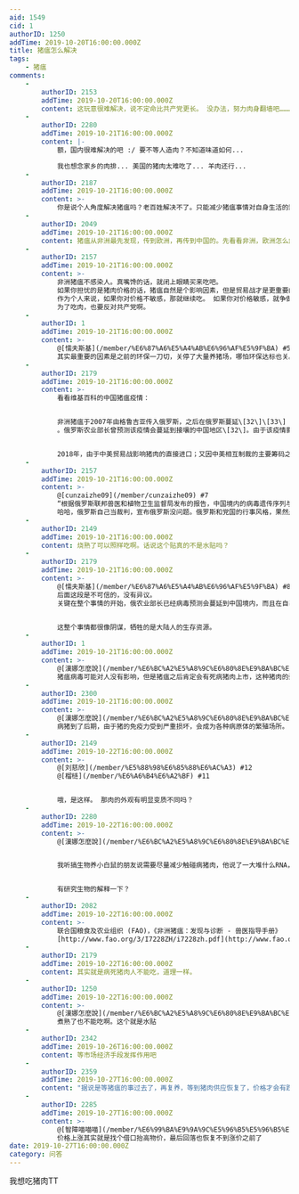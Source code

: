 ```yaml
---
aid: 1549
cid: 1
authorID: 1250
addTime: 2019-10-20T16:00:00.000Z
title: 猪瘟怎么解决
tags:
    - 猪瘟
comments:
    -
        authorID: 2153
        addTime: 2019-10-20T16:00:00.000Z
        content: 这玩意很难解决，说不定命比共产党更长。 没办法，努力肉身翻墙吧………………
    -
        authorID: 2280
        addTime: 2019-10-21T16:00:00.000Z
        content: |-
            额，国内很难解决的吧 :/ 要不等人造肉？不知道味道如何...

            我也想念家乡的肉排... 美国的猪肉太难吃了... 羊肉还行...
    -
        authorID: 2187
        addTime: 2019-10-21T16:00:00.000Z
        content: >-
            你是说个人角度解决猪瘟吗？老百姓解决不了。只能减少猪瘟事情对自身生活的影响，就是把刷抖音等消遣时间用来多挣些钱来提高购买能力，或是少吃。如果有想法不挑剔，可以便宜时如现在多买一定量猪肉冷冻储藏。
    -
        authorID: 2049
        addTime: 2019-10-21T16:00:00.000Z
        content: 猪瘟从非洲最先发现，传到欧洲，再传到中国的。先看看非洲，欧洲怎么解决的，就知道了。
    -
        authorID: 2157
        addTime: 2019-10-21T16:00:00.000Z
        content: >-
            非洲猪瘟不感染人。真嘴馋的话，就闭上眼睛买来吃吧。
            如果你担忧的是猪肉价格的话，猪瘟自然是个影响因素，但是贸易战才是更重要的因素。美国一直是中国猪肉供应商大头。现在党国连自由贸易的样子也不装了，拒绝购买美国猪肉，市场供应量不够，价格就上去了。
            作为个人来说，如果你对价格不敏感，那就继续吃。 如果你对价格敏感，就争做带路党，想办法让美国赢了贸易战，中国真正实现自由贸易吧。
            为了吃肉，也要反对共产党啊。
    -
        authorID: 1
        addTime: 2019-10-21T16:00:00.000Z
        content: >-
            @[懦夫斯基](/member/%E6%87%A6%E5%A4%AB%E6%96%AF%E5%9F%BA) #5
            其实最重要的因素是之前的环保一刀切，关停了大量养猪场，哪怕环保达标也关。最重要的因素还是无脑行政干预。
    -
        authorID: 2179
        addTime: 2019-10-21T16:00:00.000Z
        content: >-
            看看维基百科的中国猪瘟疫情：


            非洲猪瘟于2007年由格鲁吉亚传入俄罗斯，之后在俄罗斯蔓延\[32\]\[33\]
            。俄罗斯农业部长曾预测该疫情会蔓延到接壤的中国地区\[32\]。由于该疫情影响，俄罗斯猪肉产业受到冲击；同时，俄罗斯开始谋求向中国出口猪肉，视其为主要发展市场\[34\]\[32\]\[35\]。


            2018年，由于中美贸易战影响猪肉的直接进口；又因中美相互制裁的主要筹码之一是大豆的进口关税，而大豆又是猪的主要饲料，在中国猪肉供应量不足的情况下，政府与进口商开始寻求新的进口供应来源。有报道认为俄罗斯猪肉因此开始进入中国\[36\]。而在此之前，中国曾因俄罗斯的非洲猪瘟疫情，不允许从俄罗斯进口猪肉\[37\]\[38\]\[39\]。2018年8月21日，《科学》（英语：Science）期刊一篇文章援引中国人民解放军军事科学院军事医学研究院长春军事兽医研究所于8月13日发布的报告指出，此次非洲猪瘟首发基因样本与俄罗斯及欧盟境内的猪瘟样本高度相关\[40\]\[41\]\[42\]。根据俄罗斯联邦兽医和植物卫生监督局发布的报告，中国境内的病毒遗传序列与俄罗斯境内病毒有较大差别，更有可能是由自欧盟进口猪肉引起的\[43\]。且根据同机构的记录，在疫情开始的7月份俄罗斯并未向中国出口猪肉\[44\]。
    -
        authorID: 2157
        addTime: 2019-10-21T16:00:00.000Z
        content: >-
            @[cunzaizhe09](/member/cunzaizhe09) #7
            “根据俄罗斯联邦兽医和植物卫生监督局发布的报告，中国境内的病毒遗传序列与俄罗斯境内病毒有较大差别，更有可能是由自欧盟进口猪肉引起的”
            哈哈，俄罗斯自己当裁判，宣布俄罗斯没问题。俄罗斯和党国的行事风格，果然是一个模子刻出来的。鉴于俄罗斯的学术机构骨气堪忧，还是保留意见，等更可信的第三方调查吧。
    -
        authorID: 2149
        addTime: 2019-10-21T16:00:00.000Z
        content: 烧熟了可以照样吃啊。话说这个贴真的不是水贴吗？
    -
        authorID: 2179
        addTime: 2019-10-21T16:00:00.000Z
        content: >-
            @[懦夫斯基](/member/%E6%87%A6%E5%A4%AB%E6%96%AF%E5%9F%BA) #8
            后面这段是不可信的，没有异议。
            关键在整个事情的开始，俄农业部长已经病毒预测会蔓延到中国境内，而且在自己产业受损的同时——谋求——出口到中国，原先中国因为检疫设置不进口俄国猪肉。


            这整个事情都很像阴谋，牺牲的是大陆人的生存资源。
    -
        authorID: 1
        addTime: 2019-10-21T16:00:00.000Z
        content: >-
            @[漢娜怎麼說](/member/%E6%BC%A2%E5%A8%9C%E6%80%8E%E9%BA%BC%E8%AA%AA) #9
            猪瘟病毒可能对人没有影响，但是猪瘟之后肯定会有死病猪肉上市，这种猪肉的蛋白质会变质，你可以想像一下臭鸡蛋和好鸡蛋的区别……
    -
        authorID: 2300
        addTime: 2019-10-21T16:00:00.000Z
        content: >-
            @[漢娜怎麼說](/member/%E6%BC%A2%E5%A8%9C%E6%80%8E%E9%BA%BC%E8%AA%AA) #9
            病猪到了后期，由于猪的免疫力受到严重损坏，会成为各种病原体的繁殖场所。
    -
        authorID: 2149
        addTime: 2019-10-22T16:00:00.000Z
        content: >-
            @[刘慈欣](/member/%E5%88%98%E6%85%88%E6%AC%A3) #12
            @[榴梿](/member/%E6%A6%B4%E6%A2%BF) #11


            哦，是这样。 那肉的外观有明显变质不同吗？
    -
        authorID: 2280
        addTime: 2019-10-22T16:00:00.000Z
        content: >-
            @[漢娜怎麼說](/member/%E6%BC%A2%E5%A8%9C%E6%80%8E%E9%BA%BC%E8%AA%AA) #13


            我听搞生物养小白鼠的朋友说需要尽量减少触碰病猪肉，他说了一大堆什么RNA，DNA，virus的名词，记不住。我自己的理解是一旦猪瘟病毒和人接触时间变长，范围变大，有可能出现对人有害的病毒变异。所以最好处理掉这些病猪肉，不单是防止扩散到其他猪，还有为了保护人类的考虑。不知道是不是我理解有错误。


            有研究生物的解释一下？
    -
        authorID: 2082
        addTime: 2019-10-22T16:00:00.000Z
        content: >-
            联合国粮食及农业组织 (FAO)，《非洲猪瘟：发现与诊断 - 兽医指导手册》
            [http://www.fao.org/3/I7228ZH/i7228zh.pdf](http://www.fao.org/3/I7228ZH/i7228zh.pdf)
    -
        authorID: 2179
        addTime: 2019-10-22T16:00:00.000Z
        content: 其实就是病死猪肉人不能吃，道理一样。
    -
        authorID: 1250
        addTime: 2019-10-22T16:00:00.000Z
        content: >-
            @[漢娜怎麼說](/member/%E6%BC%A2%E5%A8%9C%E6%80%8E%E9%BA%BC%E8%AA%AA) #9
            煮熟了也不能吃啊。这个就是水贴
    -
        authorID: 2342
        addTime: 2019-10-26T16:00:00.000Z
        content: 等市场经济手段发挥作用吧
    -
        authorID: 2359
        addTime: 2019-10-27T16:00:00.000Z
        content: "据说是等猪瘟的事过去了，再复养，等到猪肉供应恢复了，价格才会有跌落。但是一头猪从小养到大也要时间，猪瘟的事也不知道什么时候平息，感觉至少要到明年猪肉价格才会回落吧。疫苗据说是欧洲研究了几十年也没研究出效果好的，也不指望中国能研究出来了。。。还是改变饮食习惯吧꒰ꌶ \_̯ ̜ꌶ ꒱改吃鸡肉鱼肉啥的。。。"
    -
        authorID: 2285
        addTime: 2019-10-27T16:00:00.000Z
        content: >-
            @[智障喵喵喵](/member/%E6%99%BA%E9%9A%9C%E5%96%B5%E5%96%B5%E5%96%B5) #19
            价格上涨其实就是找个借口抬高物价，最后回落也恢复不到涨价之前了
date: 2019-10-27T16:00:00.000Z
category: 问答
---
```


我想吃猪肉TT
